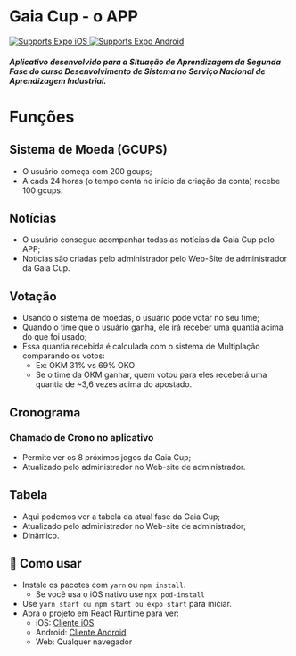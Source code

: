 # Gaia Cup - o APP

<p>
  <!-- iOS -->
  <a href="https://itunes.apple.com/app/apple-store/id982107779">
    <img alt="Supports Expo iOS" longdesc="Supports Expo iOS" src="https://img.shields.io/badge/iOS-4630EB.svg?style=flat-square&logo=APPLE&labelColor=999999&logoColor=fff" />
  </a>
  <!-- Android -->
  <a href="https://play.google.com/store/apps/details?id=host.exp.exponent&referrer=blankexample">
    <img alt="Supports Expo Android" longdesc="Supports Expo Android" src="https://img.shields.io/badge/Android-4630EB.svg?style=flat-square&logo=ANDROID&labelColor=A4C639&logoColor=fff" />
  </a>
  <!-- Web -->
</p>

##### Aplicativo desenvolvido para a Situação de Aprendizagem da Segunda Fase do curso Desenvolvimento de Sistema no Serviço Nacional de Aprendizagem Industrial.

# Funções

## Sistema de Moeda (GCUPS)

- O usuário começa com 200 gcups;
- A cada 24 horas (o tempo conta no início da criação da conta) recebe 100 gcups.

## Notícias

- O usuário consegue acompanhar todas as notícias da Gaia Cup pelo APP;
- Notícias são criadas pelo administrador pelo Web-Site de administrador da Gaia Cup.

## Votação

- Usando o sistema de moedas, o usuário pode votar no seu time;
- Quando o time que o usuário ganha, ele irá receber uma quantia acima do que foi usado;
- Essa quantia recebida é calculada com o sistema de Multiplação comparando os votos:
  - Ex: OKM 31% vs 69% OKO
  - Se o time da OKM ganhar, quem votou para eles receberá uma quantia de ~3,6 vezes acima do apostado.

## Cronograma
### Chamado de Crono no aplicativo
 
- Permite ver os 8 próximos jogos da Gaia Cup;
- Atualizado pelo administrador no Web-site de administrador.

## Tabela

- Aqui podemos ver a tabela da atual fase da Gaia Cup;
- Atualizado pelo administrador no Web-site de administrador;
- Dinâmico.

## 🚀 Como usar

- Instale os pacotes com `yarn` ou `npm install`.
  - Se você usa o iOS nativo use `npx pod-install`
- Use `yarn start ou npm start ou expo start` para iniciar.
- Abra o projeto em React Runtime para ver:
  - iOS: [Cliente iOS](https://itunes.apple.com/app/apple-store/id982107779)
  - Android: [Cliente Android](https://play.google.com/store/apps/details?id=host.exp.exponent&referrer=blankexample)
  - Web: Qualquer navegador
